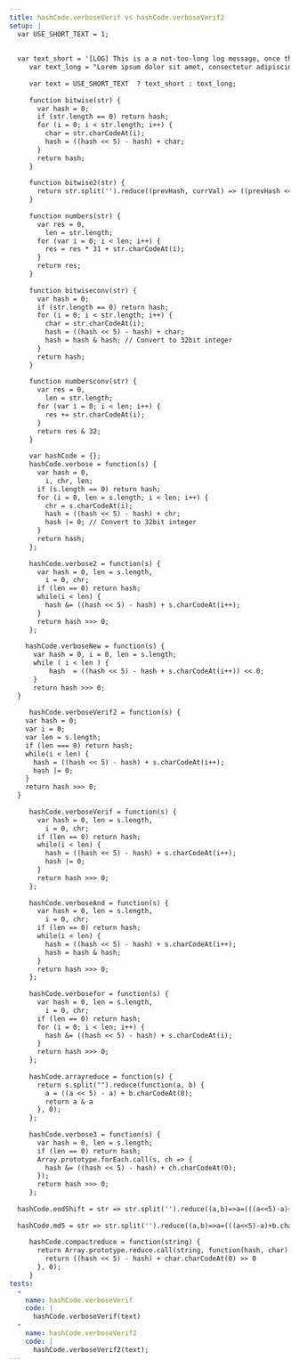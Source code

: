 ```yaml
---
title: hashCode.verboseVerif vs hashCode.verboseVerif2
setup: |
  var USE_SHORT_TEXT = 1;
  
  
  var text_short = '[LOG] This is a a not-too-long log message, once that will commonly pop up in my application';
     var text_long = "Lorem ipsum dolor sit amet, consectetur adipiscing elit. Aenean sed odio purus. Ut hendrerit quam id auctor aliquet. Nam et leifend purus, vel elementum nunc. Cras ac facilisis sem. Integer ullamcorper honcus iaculis. Praesent posuere dui tellus, sed interdum libero varius n. Nulla tristique pulvinar sem bibendum fermentum. In purus mi, viverra itae interdum ac, semper eu felis. Vivamus nisi ligula, consequat ut orci non, endrerit iaculis magna. Mauris a sapien fringilla, egestas dolor id, porta sapien. Praesent id magna et leo rutrum feugiat ac nec est. Vestibulum psum metus, interdum eget porttitor ut, feugiat ut diam. Mauris sed ultrices orci. Nam mollis in purus vitae elementum. Aliquam erat volutpat. Nulla pharetra gravida placerat. Nunc leo mauris, auctor a elit vitae, lacinia sollicitudin diam. Nunc porttitor varius tellus. Sed eu ullamcorper elit. Nam rutrum arcu id sodales vestibulum. Quisque fringilla, turpis in porta ullamcorper, velit tortor hendrerit massa, vitae venenatis dui massa id lacus. Suspendisse vulputate dui sit amet velit dignissim suscipit. Nulla ac leo quis massa pulvinar mollis ut ut risus. Duis in ipsum diam. Etiam ultrices leo quis augue pulvinar, vitae gravida dui faucibus. Integer eget arcu vehicula, tristique felis et, rhoncus tortor. Etiam vel tellus vel est volutpat consectetur in a est. Mauris scelerisque orci lectus, quis elementum mi facilisis nec. In condimentum ante justo, eget convallis nulla facilisis vitae. Sed id tempor ante. Mauris dui eros, imperdiet eu eros blandit, tempus facilisis risus. Vivamus blandit viverra turpis. Etiam at ultricies nibh. Ut vel elit a odio mollis tincidunt. Etiam ultrices malesuada molestie. Integer non est scelerisque, sodales mi eu, fringilla quam. Suspendisse potenti. Lorem ipsum dolor sit amet, consectetur adipiscing elit. Morbi suscipit semper dapibus. Vestibulum fermentum sem et condimentum ultrices. Integer ornare interdum dictum. Mauris pulvinar porttitor accumsan. Aenean vestibulum faucibus metus eu sollicitudin. Vestibulum quis nibh vel nisi pulvinar ultricies sed ac neque. Nulla mollis sit amet leo eleifend dapibus. Ut eget augue eu sem molestie aliquam sollicitudin venenatis libero. In ac elit quis augue feugiat interdum dignissim vestibulum mi. Nulla in lacinia enim. Vivamus nunc elit, rhoncus vitae vulputate sit amet, mollis sit amet sem. Morbi mi purus, egestas vel ante at, interdum pellentesque quam. Maecenas cursus, massa ac aliquet sollicitudin, ligula odio ornare lorem, ut mattis quam velit dictum quam. Donec iaculis arcu sed dapibus fermentum. Vestibulum ullamcorper ante a ultrices laoreet. Nulla a magna in nulla gravida porttitor. Donec pharetra, odio vitae aliquam scelerisque, urna neque convallis massa, quis egestas urna turpis nec elit. Nam rhoncus elit eget purus sodales, a elementum nisl posuere. Vivamus luctus leo in nisi ultrices sagittis. In ut luctus lectus. Donec et elit feugiat lectus congue commodo. Nunc vel massa volutpat ante cursus elementum. Ut suscipit pellentesque libero ut elementum. Sed nec pretium mauris, vel auctor elit. Vestibulum malesuada neque in adipiscing porta. Quisque sit amet sem sagittis, accumsan justo sit amet, porttitor ipsum. Duis pellentesque sem quis tempor interdum. Maecenas mattis turpis sit amet metus molestie vehicula. In dignissim pellentesque aliquam. Cras aliquet varius varius. Ut sit amet mattis est. Sed turpis eros, feugiat non ante non, lacinia iaculis nibh. Ut sed lorem in dolor feugiat imperdiet. Ut diam lectus, ullamcorper eget nisi non, consectetur euismod augue. Phasellus in congue elit. Aliquam luctus nunc nec faucibus tincidunt. Aliquam erat volutpat. Ut id feugiat magna. Nullam pellentesque ut risus quis lobortis. Maecenas hendrerit tempor laoreet. Etiam commodo id dolor ac pellentesque. Praesent in vulputate nunc. Ut molestie quis ligula nec sodales. Donec nunc arcu, rutrum ac est et, laoreet elementum lorem. In hac habitasse platea dictumst. Sed sit amet molestie enim. Aliquam tincidunt elit a interdum scelerisque. Proin sodales turpis elit, in euismod nibh pulvinar ut. Vivamus et est viverra, suscipit justo sed, consectetur ligula. Integer interdum metus quis urna lacinia, non dignissim mi fringilla. Morbi pulvinar nec neque quis tincidunt. Sed congue fermentum magna, nec feugiat diam euismod ac. Quisque at leo sit amet est ornare interdum. Proin porta non elit vel volutpat. Vestibulum tincidunt, lorem id ultricies sodales, mauris eros auctor urna, nec imperdiet lacus tellus ac nulla. Integer sodales velit at vehicula varius. Vivamus a dolor nisl. Donec dictum at enim non pulvinar. Maecenas sit amet posuere felis. In ac enim dapibus, mattis leo a, convallis lacus. Sed interdum pulvinar sollicitudin. Nulla dignissim nisi in lectus commodo placerat. Etiam molestie dolor lorem, quis condimentum nisl viverra blandit. Phasellus congue arcu lacus, eu ultrices nibh dignissim egestas. Duis consectetur ultricies tortor. Quisque lacinia quam tortor, nec varius tellus adipiscing non. Sed sem nulla, cursus condimentum condimentum quis, sagittis vel tortor. Fusce malesuada suscipit luctus. Duis eleifend, mauris id viverra dignissim, quam erat malesuada enim, at dapibus leo nulla nec nisl. Morbi vehicula urna ante, nec mollis tortor elementum vitae. Cras porttitor condimentum metus in vestibulum. Nunc tristique orci in faucibus fermentum. Nunc et quam fringilla, congue dolor id, tincidunt massa. Praesent enim felis, tristique eget tristique non, interdum vel nunc.";
  
     var text = USE_SHORT_TEXT  ? text_short : text_long;
  
     function bitwise(str) {
       var hash = 0;
       if (str.length == 0) return hash;
       for (i = 0; i < str.length; i++) {
         char = str.charCodeAt(i);
         hash = ((hash << 5) - hash) + char;
       }
       return hash;
     }
  
     function bitwise2(str) {
       return str.split('').reduce((prevHash, currVal) => ((prevHash << 5) - prevHash) + currVal.charCodeAt(0), 0);
     }
  
     function numbers(str) {
       var res = 0,
         len = str.length;
       for (var i = 0; i < len; i++) {
         res = res * 31 + str.charCodeAt(i);
       }
       return res;
     }
  
     function bitwiseconv(str) {
       var hash = 0;
       if (str.length == 0) return hash;
       for (i = 0; i < str.length; i++) {
         char = str.charCodeAt(i);
         hash = ((hash << 5) - hash) + char;
         hash = hash & hash; // Convert to 32bit integer
       }
       return hash;
     }
  
     function numbersconv(str) {
       var res = 0,
         len = str.length;
       for (var i = 0; i < len; i++) {
         res += str.charCodeAt(i);
       }
       return res & 32;
     }
  
     var hashCode = {};
     hashCode.verbose = function(s) {
       var hash = 0,
         i, chr, len;
       if (s.length == 0) return hash;
       for (i = 0, len = s.length; i < len; i++) {
         chr = s.charCodeAt(i);
         hash = ((hash << 5) - hash) + chr;
         hash |= 0; // Convert to 32bit integer
       }
       return hash;
     };
  
     hashCode.verbose2 = function(s) {
       var hash = 0, len = s.length,
         i = 0, chr;
       if (len == 0) return hash;
       while(i < len) {
         hash &= ((hash << 5) - hash) + s.charCodeAt(i++);
       }
       return hash >>> 0;
     };
  
    hashCode.verboseNew = function(s) {
      var hash = 0, i = 0, len = s.length;
      while ( i < len ) {
          hash  = ((hash << 5) - hash + s.charCodeAt(i++)) << 0;
      }
      return hash >>> 0;
  }
  
     hashCode.verboseVerif2 = function(s) {
    var hash = 0;
    var i = 0;
    var len = s.length;
    if (len === 0) return hash;
    while(i < len) {
      hash = ((hash << 5) - hash) + s.charCodeAt(i++);
      hash |= 0;
    }
    return hash >>> 0;
  }
  
     hashCode.verboseVerif = function(s) {
       var hash = 0, len = s.length,
         i = 0, chr;
       if (len == 0) return hash;
       while(i < len) {
         hash = ((hash << 5) - hash) + s.charCodeAt(i++);
         hash |= 0;
       }
       return hash >>> 0;
     };
  
     hashCode.verboseAnd = function(s) {
       var hash = 0, len = s.length,
         i = 0, chr;
       if (len == 0) return hash;
       while(i < len) {
         hash = ((hash << 5) - hash) + s.charCodeAt(i++);
         hash = hash & hash;
       }
       return hash >>> 0;
     };
  
     hashCode.verbosefor = function(s) {
       var hash = 0, len = s.length,
         i = 0, chr;
       if (len == 0) return hash;
       for (i = 0; i < len; i++) {
         hash &= ((hash << 5) - hash) + s.charCodeAt(i);
       }
       return hash >>> 0;
     };
  
     hashCode.arrayreduce = function(s) {
       return s.split("").reduce(function(a, b) {
         a = ((a << 5) - a) + b.charCodeAt(0);
         return a & a
       }, 0);
     };
  
     hashCode.verbose3 = function(s) {
       var hash = 0, len = s.length;
       if (len == 0) return hash;
       Array.prototype.forEach.call(s, ch => {
         hash &= ((hash << 5) - hash) + ch.charCodeAt(0);
       });
       return hash >>> 0;
     };
  
  hashCode.endShift = str => str.split('').reduce((a,b)=>a=(((a<<5)-a)+b.charCodeAt(0))<<0,0)>>>0;
  
  hashCode.md5 = str => str.split('').reduce((a,b)=>a=(((a<<5)-a)+b.charCodeAt(0))<<0,0);
  
     hashCode.compactreduce = function(string) {
       return Array.prototype.reduce.call(string, function(hash, char) {
         return ((hash << 5) - hash) + char.charCodeAt(0) >> 0
       }, 0);
     }
tests:
  -
    name: hashCode.verboseVerif
    code: |
      hashCode.verboseVerif(text)
  -
    name: hashCode.verboseVerif2
    code: |
      hashCode.verboseVerif2(text);
---
```


